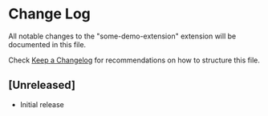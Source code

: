 # Change Log

All notable changes to the "some-demo-extension" extension will be documented in this file.

Check [Keep a Changelog](http://keepachangelog.com/) for recommendations on how to structure this file.

## [Unreleased]

- Initial release